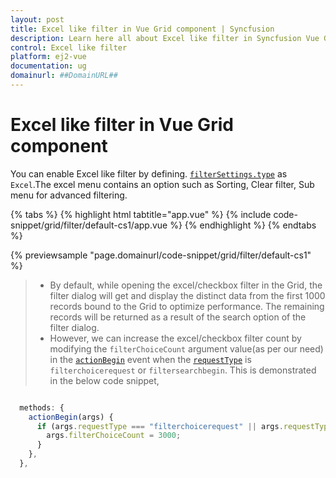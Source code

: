 ```yaml
---
layout: post
title: Excel like filter in Vue Grid component | Syncfusion
description: Learn here all about Excel like filter in Syncfusion Vue Grid component of Syncfusion Essential JS 2 and more.
control: Excel like filter 
platform: ej2-vue
documentation: ug
domainurl: ##DomainURL##
---
```


# Excel like filter in Vue Grid component

You can enable Excel like filter by defining.
[`filterSettings.type`](https://ej2.syncfusion.com/vue/documentation/api/grid/filterSettings#type) as `Excel`.The excel menu contains an option such as Sorting, Clear filter, Sub menu for advanced filtering.

{% tabs %}
{% highlight html tabtitle="app.vue" %}
{% include code-snippet/grid/filter/default-cs1/app.vue %}
{% endhighlight %}
{% endtabs %}
        
{% previewsample "page.domainurl/code-snippet/grid/filter/default-cs1" %}

> * By default, while opening the excel/checkbox filter in the Grid, the filter dialog will get and display the distinct data from the first 1000 records bound to the Grid to optimize performance. The remaining records will be returned as a result of the search option of the filter dialog.
> * However, we can increase the excel/checkbox filter count by modifying the `filterChoiceCount` argument value(as per our need) in the [`actionBegin`](https://ej2.syncfusion.com/vue/documentation/api/grid/#actionBegin) event when the [`requestType`](https://ej2.syncfusion.com/vue/documentation/api/grid/filterEventArgs/#requesttype) is `filterchoicerequest` or `filtersearchbegin`. This is demonstrated in the below code snippet,

```ts

  methods: {
    actionBegin(args) {
      if (args.requestType === "filterchoicerequest" || args.requestType ==="filtersearchbegin" ) {
        args.filterChoiceCount = 3000;
      }
    },
  },

```